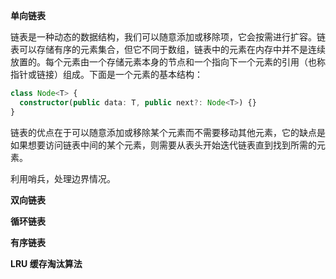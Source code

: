 **单向链表**

链表是一种动态的数据结构，我们可以随意添加或移除项，它会按需进行扩容。链表可以存储有序的元素集合，但它不同于数组，链表中的元素在内存中并不是连续放置的。每个元素由一个存储元素本身的节点和一个指向下一个元素的引用（也称指针或链接）组成。下面是一个元素的基本结构：

```ts
class Node<T> {
  constructor(public data: T, public next?: Node<T>) {}
}
```

链表的优点在于可以随意添加或移除某个元素而不需要移动其他元素，它的缺点是如果想要访问链表中间的某个元素，则需要从表头开始迭代链表直到找到所需的元素。

利用哨兵，处理边界情况。

**双向链表**

**循环链表** 

**有序链表**

**LRU 缓存淘汰算法**
